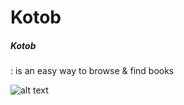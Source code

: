 <h1>Kotob</h1>

<h5>Kotob</h5> : is an easy way to browse & find books


![alt text](https://raw.githubusercontent.com/YassinHussein/afropay_pay_page/master/kotob.png)
